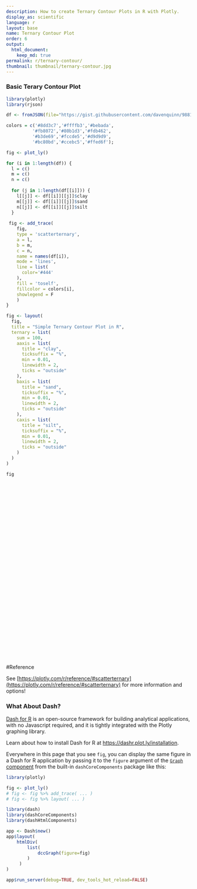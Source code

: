 ```yaml
---
description: How to create Ternary Contour Plots in R with Plotly.
display_as: scientific
language: r
layout: base
name: Ternary Contour Plot
order: 6
output:
  html_document:
    keep_md: true
permalink: r/ternary-contour/
thumbnail: thumbnail/ternary-contour.jpg
---
```



### Basic Terary Contour Plot


```r
library(plotly)
library(rjson)

df <- fromJSON(file="https://gist.githubusercontent.com/davenquinn/988167471993bc2ece29/raw/f38d9cb3dd86e315e237fde5d65e185c39c931c2/data.json") 

colors = c('#8dd3c7','#ffffb3','#bebada',
          '#fb8072','#80b1d3','#fdb462',
          '#b3de69','#fccde5','#d9d9d9',
          '#bc80bd','#ccebc5','#ffed6f');

fig <- plot_ly()

for (i in 1:length(df)) {
  l = c()
  m = c()
  n = c()
  
  for (j in 1:length(df[[i]])) {
    l[[j]] <- df[[i]][[j]]$clay
    m[[j]] <- df[[i]][[j]]$sand
    n[[j]] <- df[[i]][[j]]$silt
  }
  
 fig <- add_trace(
    fig,
    type = 'scatterternary',
    a = l,
    b = m,
    c = n,
    name = names(df[i]),
    mode = 'lines',
    line = list(
      color='#444'
    ),
    fill = 'toself',
    fillcolor = colors[i],
    showlegend = F
    )
}

fig <- layout(
  fig,
  title = "Simple Ternary Contour Plot in R",
  ternary = list(
    sum = 100,
    aaxis = list(
      title = "clay",
      ticksuffix = "%",
      min = 0.01,
      linewidth = 2,
      ticks = "outside"
    ),
    baxis = list(
      title = "sand",
      ticksuffix = "%",
      min = 0.01,
      linewidth = 2,
      ticks = "outside"
    ),
    caxis = list(
      title = "silt",
      ticksuffix = "%",
      min = 0.01,
      linewidth = 2,
      ticks = "outside"
    )
  )
)

fig
```

<div id="htmlwidget-efcf13cfbe7a6364c8fe" style="width:672px;height:480px;" class="plotly html-widget"></div>
<script type="application/json" data-for="htmlwidget-efcf13cfbe7a6364c8fe">{"x":{"visdat":{"88648a072b1":["function () ","plotlyVisDat"]},"cur_data":"88648a072b1","attrs":{"88648a072b1":{"alpha_stroke":1,"sizes":[10,100],"spans":[1,20],"type":"scatterternary","a":[0,10,0],"b":[100,90,90],"c":[0,0,10],"name":"sand","mode":"lines","line":{"color":"#444"},"fill":"toself","fillcolor":"#8dd3c7","showlegend":false,"inherit":true},"88648a072b1.1":{"alpha_stroke":1,"sizes":[10,100],"spans":[1,20],"type":"scatterternary","a":[0,10,15,0],"b":[90,90,85,70],"c":[10,0,0,30],"name":"loamy sand","mode":"lines","line":{"color":"#444"},"fill":"toself","fillcolor":"#ffffb3","showlegend":false,"inherit":true},"88648a072b1.2":{"alpha_stroke":1,"sizes":[10,100],"spans":[1,20],"type":"scatterternary","a":[0,15,20,20,5,5,0],"b":[70,85,80,53,53,45,50],"c":[30,0,0,32,42,50,50],"name":"sandy loam","mode":"lines","line":{"color":"#444"},"fill":"toself","fillcolor":"#bebada","showlegend":false,"inherit":true},"88648a072b1.3":{"alpha_stroke":1,"sizes":[10,100],"spans":[1,20],"type":"scatterternary","a":[20,35,35,28,20],"b":[80,65,45,45,53],"c":[0,0,20,27,32],"name":"sandy clay loam","mode":"lines","line":{"color":"#444"},"fill":"toself","fillcolor":"#fb8072","showlegend":false,"inherit":true},"88648a072b1.4":{"alpha_stroke":1,"sizes":[10,100],"spans":[1,20],"type":"scatterternary","a":[35,35,55],"b":[65,45,45],"c":[0,20,0],"name":"sandy clay","mode":"lines","line":{"color":"#444"},"fill":"toself","fillcolor":"#80b1d3","showlegend":false,"inherit":true},"88648a072b1.5":{"alpha_stroke":1,"sizes":[10,100],"spans":[1,20],"type":"scatterternary","a":[55,100,60,40,40],"b":[45,0,0,20,45],"c":[0,0,40,40,15],"name":"clay","mode":"lines","line":{"color":"#444"},"fill":"toself","fillcolor":"#fdb462","showlegend":false,"inherit":true},"88648a072b1.6":{"alpha_stroke":1,"sizes":[10,100],"spans":[1,20],"type":"scatterternary","a":[40,40,28,28],"b":[45,20,20,45],"c":[15,40,52,27],"name":"clay loam","mode":"lines","line":{"color":"#444"},"fill":"toself","fillcolor":"#b3de69","showlegend":false,"inherit":true},"88648a072b1.7":{"alpha_stroke":1,"sizes":[10,100],"spans":[1,20],"type":"scatterternary","a":[60,40,40],"b":[0,0,20],"c":[40,60,40],"name":"silty clay","mode":"lines","line":{"color":"#444"},"fill":"toself","fillcolor":"#fccde5","showlegend":false,"inherit":true},"88648a072b1.8":{"alpha_stroke":1,"sizes":[10,100],"spans":[1,20],"type":"scatterternary","a":[28,28,40,40],"b":[0,20,20,0],"c":[72,52,40,60],"name":"silty clay loam","mode":"lines","line":{"color":"#444"},"fill":"toself","fillcolor":"#d9d9d9","showlegend":false,"inherit":true},"88648a072b1.9":{"alpha_stroke":1,"sizes":[10,100],"spans":[1,20],"type":"scatterternary","a":[0,28,28,12,12,0],"b":[50,22,0,0,8,20],"c":[50,50,72,88,80,80],"name":"silty loam","mode":"lines","line":{"color":"#444"},"fill":"toself","fillcolor":"#bc80bd","showlegend":false,"inherit":true},"88648a072b1.10":{"alpha_stroke":1,"sizes":[10,100],"spans":[1,20],"type":"scatterternary","a":[0,0,12,12],"b":[0,20,8,0],"c":[100,80,80,88],"name":"silt","mode":"lines","line":{"color":"#444"},"fill":"toself","fillcolor":"#ccebc5","showlegend":false,"inherit":true},"88648a072b1.11":{"alpha_stroke":1,"sizes":[10,100],"spans":[1,20],"type":"scatterternary","a":[28,28,5,5,20],"b":[45,22,45,53,53],"c":[27,50,50,42,32],"name":"loam","mode":"lines","line":{"color":"#444"},"fill":"toself","fillcolor":"#ffed6f","showlegend":false,"inherit":true}},"layout":{"margin":{"b":40,"l":60,"t":25,"r":10},"title":"Simple Ternary Contour Plot in R","ternary":{"sum":100,"aaxis":{"title":"clay","ticksuffix":"%","min":0.01,"linewidth":2,"ticks":"outside"},"baxis":{"title":"sand","ticksuffix":"%","min":0.01,"linewidth":2,"ticks":"outside"},"caxis":{"title":"silt","ticksuffix":"%","min":0.01,"linewidth":2,"ticks":"outside"}},"hovermode":"closest","showlegend":false},"source":"A","config":{"showSendToCloud":false},"data":[{"fillcolor":"#8dd3c7","type":"scatterternary","a":[0,10,0],"b":[100,90,90],"c":[0,0,10],"name":"sand","mode":"lines","line":{"color":"#444"},"fill":"toself","showlegend":false,"marker":{"color":"rgba(31,119,180,1)","line":{"color":"rgba(31,119,180,1)"}},"frame":null},{"fillcolor":"#ffffb3","type":"scatterternary","a":[0,10,15,0],"b":[90,90,85,70],"c":[10,0,0,30],"name":"loamy sand","mode":"lines","line":{"color":"#444"},"fill":"toself","showlegend":false,"marker":{"color":"rgba(255,127,14,1)","line":{"color":"rgba(255,127,14,1)"}},"frame":null},{"fillcolor":"#bebada","type":"scatterternary","a":[0,15,20,20,5,5,0],"b":[70,85,80,53,53,45,50],"c":[30,0,0,32,42,50,50],"name":"sandy loam","mode":"lines","line":{"color":"#444"},"fill":"toself","showlegend":false,"marker":{"color":"rgba(44,160,44,1)","line":{"color":"rgba(44,160,44,1)"}},"frame":null},{"fillcolor":"#fb8072","type":"scatterternary","a":[20,35,35,28,20],"b":[80,65,45,45,53],"c":[0,0,20,27,32],"name":"sandy clay loam","mode":"lines","line":{"color":"#444"},"fill":"toself","showlegend":false,"marker":{"color":"rgba(214,39,40,1)","line":{"color":"rgba(214,39,40,1)"}},"frame":null},{"fillcolor":"#80b1d3","type":"scatterternary","a":[35,35,55],"b":[65,45,45],"c":[0,20,0],"name":"sandy clay","mode":"lines","line":{"color":"#444"},"fill":"toself","showlegend":false,"marker":{"color":"rgba(148,103,189,1)","line":{"color":"rgba(148,103,189,1)"}},"frame":null},{"fillcolor":"#fdb462","type":"scatterternary","a":[55,100,60,40,40],"b":[45,0,0,20,45],"c":[0,0,40,40,15],"name":"clay","mode":"lines","line":{"color":"#444"},"fill":"toself","showlegend":false,"marker":{"color":"rgba(140,86,75,1)","line":{"color":"rgba(140,86,75,1)"}},"frame":null},{"fillcolor":"#b3de69","type":"scatterternary","a":[40,40,28,28],"b":[45,20,20,45],"c":[15,40,52,27],"name":"clay loam","mode":"lines","line":{"color":"#444"},"fill":"toself","showlegend":false,"marker":{"color":"rgba(227,119,194,1)","line":{"color":"rgba(227,119,194,1)"}},"frame":null},{"fillcolor":"#fccde5","type":"scatterternary","a":[60,40,40],"b":[0,0,20],"c":[40,60,40],"name":"silty clay","mode":"lines","line":{"color":"#444"},"fill":"toself","showlegend":false,"marker":{"color":"rgba(127,127,127,1)","line":{"color":"rgba(127,127,127,1)"}},"frame":null},{"fillcolor":"#d9d9d9","type":"scatterternary","a":[28,28,40,40],"b":[0,20,20,0],"c":[72,52,40,60],"name":"silty clay loam","mode":"lines","line":{"color":"#444"},"fill":"toself","showlegend":false,"marker":{"color":"rgba(188,189,34,1)","line":{"color":"rgba(188,189,34,1)"}},"frame":null},{"fillcolor":"#bc80bd","type":"scatterternary","a":[0,28,28,12,12,0],"b":[50,22,0,0,8,20],"c":[50,50,72,88,80,80],"name":"silty loam","mode":"lines","line":{"color":"#444"},"fill":"toself","showlegend":false,"marker":{"color":"rgba(23,190,207,1)","line":{"color":"rgba(23,190,207,1)"}},"frame":null},{"fillcolor":"#ccebc5","type":"scatterternary","a":[0,0,12,12],"b":[0,20,8,0],"c":[100,80,80,88],"name":"silt","mode":"lines","line":{"color":"#444"},"fill":"toself","showlegend":false,"marker":{"color":"rgba(31,119,180,1)","line":{"color":"rgba(31,119,180,1)"}},"frame":null},{"fillcolor":"#ffed6f","type":"scatterternary","a":[28,28,5,5,20],"b":[45,22,45,53,53],"c":[27,50,50,42,32],"name":"loam","mode":"lines","line":{"color":"#444"},"fill":"toself","showlegend":false,"marker":{"color":"rgba(255,127,14,1)","line":{"color":"rgba(255,127,14,1)"}},"frame":null}],"highlight":{"on":"plotly_click","persistent":false,"dynamic":false,"selectize":false,"opacityDim":0.2,"selected":{"opacity":1},"debounce":0},"shinyEvents":["plotly_hover","plotly_click","plotly_selected","plotly_relayout","plotly_brushed","plotly_brushing","plotly_clickannotation","plotly_doubleclick","plotly_deselect","plotly_afterplot","plotly_sunburstclick"],"base_url":"https://plot.ly"},"evals":[],"jsHooks":[]}</script>

#Reference

See [https://plotly.com/r/reference/#scatterternary](https://plotly.com/r/reference/#scatterternary) for more information and options!
### What About Dash?

[Dash for R](https://dashr.plot.ly/) is an open-source framework for building analytical applications, with no Javascript required, and it is tightly integrated with the Plotly graphing library. 

Learn about how to install Dash for R at https://dashr.plot.ly/installation.

Everywhere in this page that you see `fig`, you can display the same figure in a Dash for R application by passing it to the `figure` argument of the [`Graph` component](https://dashr.plot.ly/dash-core-components/graph) from the built-in `dashCoreComponents` package like this:


```r
library(plotly)

fig <- plot_ly() 
# fig <- fig %>% add_trace( ... )
# fig <- fig %>% layout( ... ) 

library(dash)
library(dashCoreComponents)
library(dashHtmlComponents)

app <- Dash$new()
app$layout(
    htmlDiv(
        list(
            dccGraph(figure=fig) 
        )
     )
)

app$run_server(debug=TRUE, dev_tools_hot_reload=FALSE)
```
